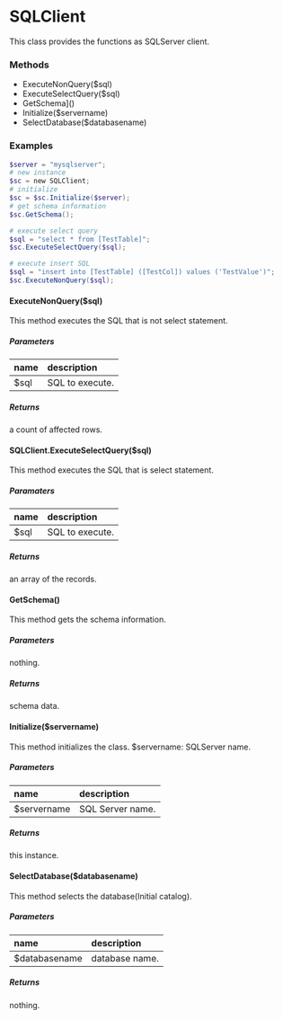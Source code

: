 # SQLClient
This class provides the functions as SQLServer client.

### Methods
- ExecuteNonQuery($sql)
- ExecuteSelectQuery($sql)
- GetSchema]()
- Initialize($servername)
- SelectDatabase($databasename)

### Examples
``` powershell
$server = "mysqlserver";
# new instance
$sc = new SQLClient;
# initialize
$sc = $sc.Initialize($server);
# get schema information
$sc.GetSchema();

# execute select query
$sql = "select * from [TestTable]";
$sc.ExecuteSelectQuery($sql);

# execute insert SQL
$sql = "insert into [TestTable] ([TestCol]) values ('TestValue')";
$sc.ExecuteNonQuery($sql);
```

#### ExecuteNonQuery($sql)
This method executes the SQL that is not select statement.

##### Parameters
| name | description |
|:--|:--|
| $sql | SQL to execute. |

##### Returns
a count of affected rows.


#### SQLClient.ExecuteSelectQuery($sql)
This method executes the SQL that is select statement.

##### Paramaters
| name | description |
|:--|:--|
| $sql | SQL to execute. |

##### Returns
an array of the records.

#### GetSchema()
This method gets the schema information.

##### Parameters
nothing.

##### Returns
schema data.

#### Initialize($servername)
This method initializes the class.
$servername: SQLServer name.

##### Parameters
| name | description |
|:--|:--|
| $servername | SQL Server name. |

##### Returns
this instance.

#### SelectDatabase($databasename)
This method selects the database(Initial catalog).

##### Parameters
| name | description |
|:--|:--|
| $databasename | database name. |

##### Returns
nothing.
